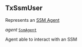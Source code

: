 

## TxSsmUser  


Represents an [SSM Agent](/docs/chaincode-dsl-agent--page#ssmagent)

  
<article>

*agent* [`SsmAgent`](/docs/chaincode-dsl-agent--page#ssmagent) 

Agent able to interact with an SSM

</article>


